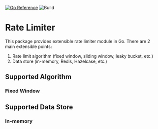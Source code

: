 [![Go Reference](https://pkg.go.dev/badge/github.com/yonasstephen/ratelimiter.svg)](https://pkg.go.dev/github.com/yonasstephen/ratelimiter)
![Build](https://img.shields.io/github/workflow/status/yonasstephen/ratelimiter/Go)
# Rate Limiter
This package provides extensible rate limiter module in Go. There are 2 main extensible points:
1. Rate limit algorithm (fixed window, sliding window, leaky bucket, etc.)
2. Data store (in-memory, Redis, Hazelcase, etc.)

## Supported Algorithm
### Fixed Window

## Supported Data Store
### In-memory
